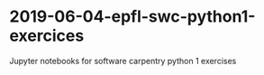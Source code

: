 # 2019-06-04-epfl-swc-python1-exercices
Jupyter notebooks for software carpentry python 1 exercises
